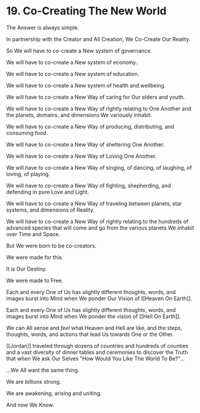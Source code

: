 # 19. Co-Creating The New World

The Answer is always simple. 

In partnership with the Creator and All Creation, We Co-Create Our Reality. 

So We will have to co-create a New system of governance. 

We will have to co-create a New system of economy. 

We will have to co-create a New system of education.  

We will have to co-create a New system of health and wellbeing. 

We will have to co-create a New Way of caring for Our elders and youth.  

We will have to co-create a New Way of rightly relating to One Another and the planets, domains, and dimensions We variously inhabit.  

We will have to co-create a New Way of producing, distributing, and consuming food. 

We will have to co-create a New Way of sheltering One Another.  

We will have to co-create a New Way of Loving One Another.  

We will have to co-create a New Way of singing, of dancing, of laughing, of loving, of playing.  

We will have to co-create a New Way of fighting, shepherding, and defending in pure Love and Light.  

We will have to co-create a New Way of traveling between planets, star systems, and dimensions of Reality.  

We will have to co-create a New Way of rightly relating to the hundreds of advanced species that will come and go from the various planets We inhabit over Time and Space.  

But We were born to be co-creators. 

We were made for this. 

It is Our Destiny. 

We were made to Free. 

Each and every One of Us has slightly different thoughts, words, and images burst into Mind when We ponder Our Vision of [[Heaven On Earth]]. 

Each and every One of Us has slightly different thoughts, words, and images burst into Mind when We ponder the vision of [[Hell On Earth]].  

We can All sense and *feel* what Heaven and Hell are like, and the steps, thoughts, words, and actions that lead Us towards One or the Other. 

[[Jordan]] traveled through dozens of countries and hundreds of counties and a vast diversity of dinner tables and ceremonies to discover the Truth that when We ask Our Selves "How Would You Like The World To Be?"...

...We All want the same thing. 

We are billions strong.  

We are awakening, arising and uniting. 

And now We Know. 

